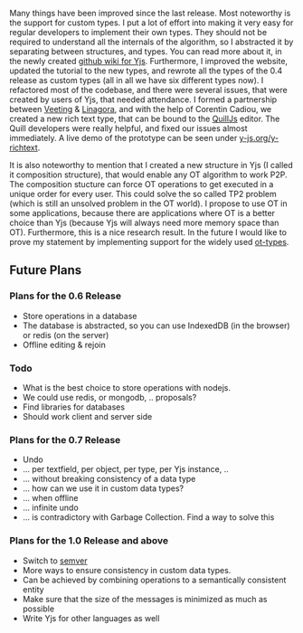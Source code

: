Many things have been improved since the last release. Most noteworthy is the support for custom types. I put a lot of effort into making it very easy for regular developers to implement their own types. They should not be required to understand all the internals of the algorithm, so I abstracted it by separating between structures, and types. You can read more about it, in the newly created [github wiki for Yjs](https://github.com/y-js/yjs/wiki). Furthermore, I improved the website, updated the tutorial to the new types, and rewrote all the types of the 0.4 release as custom types (all in all we have six different types now). I refactored most of the codebase, and there were several issues, that were created by users of Yjs, that needed attendance. I formed a partnership between [Veeting](http://veeting.com) & [Linagora](http://linagora.org), and with the help of Corentin Cadiou, we created a new rich text type, that can be bound to the [QuillJs](http://quilljs.com) editor. The Quill developers were really helpful, and fixed our issues almost immediately. A live demo of the prototype can be seen under [y-js.org/y-richtext](http://y-js.org/y-richtext).

It is also noteworthy to mention that I created a new structure in Yjs (I called it composition structure), that would enable any OT algorithm to work P2P. The composition stucture can force OT operations to get executed in a unique order for every user. This could solve the so called TP2 problem (which is still an unsolved problem in the OT world). I propose to use OT in some applications, because there are applications where OT is a better choice than Yjs (because Yjs will always need more memory space than OT). Furthermore, this is a nice research result. In the future I would like to prove my statement by implementing support for the widely used [ot-types](https://github.com/ottypes).

## Future Plans

### Plans for the 0.6 Release
* Store operations in a database
* The database is abstracted, so you can use IndexedDB (in the browser) or redis (on the server)
* Offline editing & rejoin

### Todo
* What is the best choice to store operations with nodejs.
* We could use redis, or mongodb, .. proposals?
* Find libraries for databases
* Should work client and server side

### Plans for the 0.7 Release
* Undo
* ... per textfield, per object, per type, per Yjs instance, ..
* ... without breaking consistency of a data type
* ... how can we use it in custom data types?
* ... when offline
* ... infinite undo
* ... is contradictory with Garbage Collection. Find a way to solve this

### Plans for the 1.0 Release and above
* Switch to [semver](http://semver.org/)
* More ways to ensure consistency in custom data types.
* Can be achieved by combining operations to a semantically consistent entity
* Make sure that the size of the messages is minimized as much as possible
* Write Yjs for other languages as well

